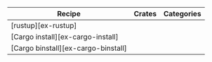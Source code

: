 | Recipe | Crates | Categories |
|---|---|---|
| [rustup][ex-rustup] |  |  |
| [Cargo install][ex-cargo-install] |  |  |
| [Cargo binstall][ex-cargo-binstall] |  |  |
